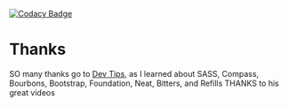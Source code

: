 [![Codacy Badge](https://app.codacy.com/project/badge/Grade/a64d28a721af450194ce5d5be390cf40)](https://www.codacy.com/gh/Xmetalfanx/website/dashboard?utm_source=github.com&amp;utm_medium=referral&amp;utm_content=Xmetalfanx/website&amp;utm_campaign=Badge_Grade)

# Thanks

SO many thanks go to [Dev Tips](https://www.youtube.com/channel/UCyIe-61Y8C4_o-zZCtO4ETQ), as I learned about SASS, Compass, Bourbons, Bootstrap, Foundation, Neat, Bitters, and Refills THANKS to his great videos
